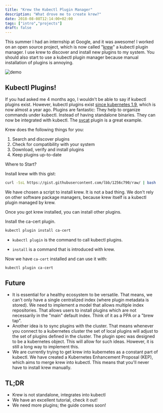 ```yaml
---
title: "Krew the Kubectl Plugin Manager"
description: "What drove me to create krew?"
date: 2018-08-08T12:14:00+02:00
tags: ["intro","projects"]
draft: false
---
```


This summer I had an internship at Google, and it was awesome! I worked on an
open source project, which is now called
"[krew](https://github.com/GoogleContainerTools/krew)" a kubectl plugin manager.
I use krew to discover and install new plugins to my system. You should also
start to use a kubectl plugin manager because manual installation of plugins is
annoying.

![demo](/img/demo_krew_intro.svg)

## Kubectl Plugins!

If you had asked me 4 months ago, I wouldn't be able to say if kubectl plugins
exist. However, kubectl plugins exist [since kubernetes
1.9](https://github.com/kubernetes/kubernetes/blob/master/CHANGELOG-1.9.md),
which is now almost a year ago. Plugins are fantastic: They help to organize
commands under kubectl. Instead of having standalone binaries. They can now be
integrated with kubectl. The
[svcat](https://github.com/kubernetes-incubator/service-catalog/tree/master/cmd/svcat)
plugin is a great example.

Krew does the following things for you:

1. Search and discover plugins
2. Check for compatibility with your system
3. Download, verify and install plugins
4. Keep plugins up-to-date

Where to Start?

Install krew with this gist:

```bash
curl -SsL https://gist.githubusercontent.com/lbb/1256c790/raw/ | bash
```

We have chosen a script to install krew. It is not a bad thing. We don't rely on
other software package managers, because krew itself is a kubectl plugin managed
by krew.

Once you got krew installed, you can install other plugins.

Install the ca-cert plugin.

```bash
kubectl plugin install ca-cert
```

* `kubectl plugin` is the command to call kubectl plugins.  

* `install` is a command that is introduced with krew.

Now we have `ca-cert` installed and can use it with:

```bash
kubectl plugin ca-cert
```

## Future

* It is essential for a healthy ecosystem to be versatile. That means, we can't only have a single centralized index (where plugin metadata is stored). We need to implement a model that allows multiple index repositories. That allows users to install plugins which are not necessarily in the "main" default index. Think of it as a PPA or a "brew tap".
* Another idea is to sync plugins with the cluster. That means whenever you connect to a kubernetes cluster the set of local plugins will adjust to the set of plugins defined in the cluster. The plugin spec was designed to be a kubernetes object. This will allow for such ideas. However, it is still a long way to implement this.
* We are currently trying to get krew into kubernetes as a constant part of kubectl. We have created a Kubernetes Enhancement Proposal (KEP), which aims to merge krew into kubectl. This means that you'll never have to install krew manually.

## TL;DR

* Krew is not standalone, integrates into kubectl
* We have an excellent tutorial, check it out!
* We need more plugins; the guide comes soon!